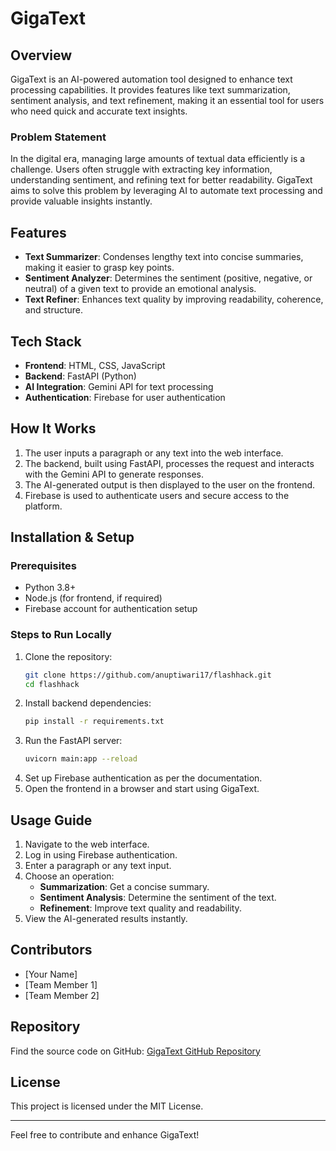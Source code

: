 # GigaText

## Overview
GigaText is an AI-powered automation tool designed to enhance text processing capabilities. It provides features like text summarization, sentiment analysis, and text refinement, making it an essential tool for users who need quick and accurate text insights.

### Problem Statement
In the digital era, managing large amounts of textual data efficiently is a challenge. Users often struggle with extracting key information, understanding sentiment, and refining text for better readability. GigaText aims to solve this problem by leveraging AI to automate text processing and provide valuable insights instantly.

## Features
- **Text Summarizer**: Condenses lengthy text into concise summaries, making it easier to grasp key points.
- **Sentiment Analyzer**: Determines the sentiment (positive, negative, or neutral) of a given text to provide an emotional analysis.
- **Text Refiner**: Enhances text quality by improving readability, coherence, and structure.

## Tech Stack
- **Frontend**: HTML, CSS, JavaScript
- **Backend**: FastAPI (Python)
- **AI Integration**: Gemini API for text processing
- **Authentication**: Firebase for user authentication

## How It Works
1. The user inputs a paragraph or any text into the web interface.
2. The backend, built using FastAPI, processes the request and interacts with the Gemini API to generate responses.
3. The AI-generated output is then displayed to the user on the frontend.
4. Firebase is used to authenticate users and secure access to the platform.

## Installation & Setup
### Prerequisites
- Python 3.8+
- Node.js (for frontend, if required)
- Firebase account for authentication setup

### Steps to Run Locally
1. Clone the repository:
   ```sh
   git clone https://github.com/anuptiwari17/flashhack.git
   cd flashhack
   ```
2. Install backend dependencies:
   ```sh
   pip install -r requirements.txt
   ```
3. Run the FastAPI server:
   ```sh
   uvicorn main:app --reload
   ```
4. Set up Firebase authentication as per the documentation.
5. Open the frontend in a browser and start using GigaText.

## Usage Guide
1. Navigate to the web interface.
2. Log in using Firebase authentication.
3. Enter a paragraph or any text input.
4. Choose an operation:
   - **Summarization**: Get a concise summary.
   - **Sentiment Analysis**: Determine the sentiment of the text.
   - **Refinement**: Improve text quality and readability.
5. View the AI-generated results instantly.

## Contributors
- [Your Name]
- [Team Member 1]
- [Team Member 2]

## Repository
Find the source code on GitHub: [GigaText GitHub Repository](https://github.com/anuptiwari17/flashhack)

## License
This project is licensed under the MIT License.

---
Feel free to contribute and enhance GigaText!

